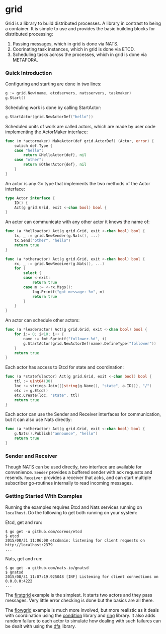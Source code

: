 grid
====

Grid is a library to build distributed processes. A library in contrast to being a container. 
It is  simple to use and provides the basic building blocks for distributed processing:

 1. Passing messages, which in grid is done via NATS.
 1. Coorinating task instances, which in grid is done via ETCD.
 1. Scheduling tasks across the processes, which in grid is done via METAFORA.

### Quick Introduction

Configuring and starting are done in two lines:
```go
g := grid.New(name, etcdservers, natsservers, taskmaker)
g.Start()
```

Scheduling work is done by calling StartActor:
```go
g.StartActor(grid.NewActorDef("hello"))
```

Scheduled units of work are called actors, which are made by user code implementing the ActorMaker interface:
```go
func (m *actormaker) MakeActor(def grid.ActorDef) (Actor, error) {
    swtich def.Type {
    case "hello":
        return &HelloActor{def}, nil
    case "other":
        return &OtherActor{def}, nil
    }
}
```

An actor is any Go type that implements the two methods of the Actor interface:
```go
type Actor interface {
    ID() {
    Act(g grid.Grid, exit <-chan bool) bool {
}
```

An actor can communicate with any other actor it knows the name of:
```go
func (a *helloactor) Act(g grid.Grid, exit <-chan bool) bool {
    tx, _ := grid.NewSender(g.Nats(), ...)
    tx.Send("other", "hello")
    return true
}

func (a *otheractor) Act(g grid.Grid, exit <-chan bool) bool {
    rx, _ := grid.NewReceiver(g.Nats(), ...)
    for {
        select {
        case <-exit:
            return true
        case m := <-rx.Msgs():
            log.Printf("got message: %v", m)
            return true
        }
    }
}
```

An actor can schedule other actors:
```go
func (a *leaderactor) Act(g grid.Grid, exit <-chan bool) bool {
    for i:= 0; i<10; i++ {
        name := fmt.Sprintf("follower-%d", i)
        g.StartActor(grid.NewActorDef(name).DefineType("follower"))
    }
    return true
}
```

Each actor has access to Etcd for state and coordination:
```go
func (a *statefulactor) Act(g grid.Grid, exit <-chan bool) bool {
    ttl := uint64(30)
    loc := strings.Join([]string{g.Name(), "state", a.ID()}, "/")
    etc := g.Etcd()
    etc.Create(loc, "state", ttl)
    return true
}
```

Each actor can use the Sender and Receiver interfaces for communication, but it
can also use Nats directly:
```go
func (a *otheractor) Act(g grid.Grid, exit <-chan bool) bool {
    g.Nats().Publish("announce", "hello")
    return true
}
```

### Sender and Receiver

Though NATS can be used directly, two interface are available for convenience. 
`Sender` provides a buffered sender with ack requests and resends. `Receiver`
provides a receiver that acks, and can start multiple subscriber go-routines
internally to read incoming messages.

### Getting Started With Examples

Running the examples requires Etcd and Nats services running on `localhost`. Do the following to
get both running on your system:

Etcd, get and run:

    $ go get -u github.com/coreos/etcd
    $ etcd
    2015/08/31 11:06:08 etcdmain: listening for client requests on http://localhost:2379
    ...

Nats, get and run:

    $ go get -u github.com/nats-io/gnatsd
    $ gnatsd
    2015/08/31 11:07:19.925048 [INF] Listening for client connections on 0.0.0.0:4222
    ...

The [firstgrid](example/firstgrid/) example is the simplest. It starts two actors and they pass messages.
Very little error checking is done but the basics are all there.

The [flowgrid](example/flowgrid/) example is much more involved, but more realistic as it deals with
coordination using the [condition](condition/) library and [ring](ring/) library. It also adds random
failure to each actor to simulate how dealing with such failures can be dealt with using the 
[dfa](http://github.com/lytics/dfa) library.